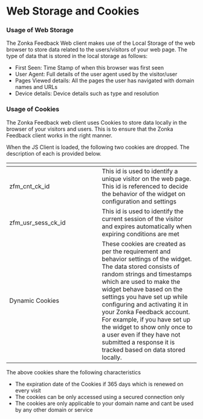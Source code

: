 # Web Storage and Cookies

### **Usage of Web Storage**

The Zonka Feedback Web client makes use of the Local Storage of the web browser to store data related to the users/visitors of your web page. The type of data that is stored in the local storage as follows:

* First Seen: Time Stamp of when this browser was first seen
* User Agent: Full details of the user agent used by the visitor/user
* Pages Viewed details: All the pages the user has navigated with domain names and URLs
* Device details: Device details such as type and resolution

### **Usage of Cookies**

The Zonka Feedback web client uses Cookies to store data locally in the browser of your visitors and users. This is to ensure that the Zonka Feedback client works in the right manner.

When the JS Client is loaded, the following two cookies are dropped. The description of each is provided below.

<table><thead><tr><th width="229"></th><th></th></tr></thead><tbody><tr><td>zfm_cnt_ck_id</td><td>This id is used to identify a unique visitor on the web page. This id is referenced to decide the behavior of the widget on configuration and settings</td></tr><tr><td>zfm_usr_sess_ck_id</td><td>This id is used to identify the current session of the visitor and expires automatically when expiring conditions are met</td></tr><tr><td>Dynamic Cookies</td><td>These cookies are created as per the requirement and behavior settings of the widget. The data stored consists of random strings and timestamps which are used to make the widget behave based on the settings you have set up while configuring and activating it in your Zonka Feedback account. For example, if you have set up the widget to show only once to a user even if they have not submitted a response it is tracked based on data stored locally.</td></tr></tbody></table>

The above cookies share the following characteristics

* The expiration date of the Cookies if 365 days which is renewed on every visit
* The cookies can be only accessed using a secured connection only
* The cookies are only applicable to your domain name and cant be used by any other domain or service
